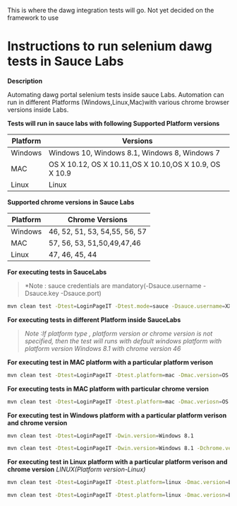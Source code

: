   This is where the dawg integration tests will go. Not yet decided on the framework to use

Instructions to run selenium dawg tests in Sauce Labs
==================================

**Description**

Automating dawg portal selenium tests inside sauce Labs. Automation can run in different Platforms (Windows,Linux,Mac)with various chrome browser versions inside Labs.

**Tests will run in sauce labs with following Supported Platform versions**

|Platform  | Versions |
| ------ | ------ |
| Windows | Windows 10, Windows 8.1, Windows 8, Windows 7 |
| MAC |OS X 10.12, OS X 10.11,OS X 10.10,OS X 10.9, OS X 10.9 |
| Linux | Linux |

**Supported chrome versions in Sauce Labs**

|Platform  | Chrome Versions |
| ------ | ------ |
| Windows | 46, 52, 51, 53, 54,55, 56, 57 |
| MAC |57, 56, 53, 51,50,49,47,46 |
| Linux | 47, 46, 45, 44 |

**For executing tests in SauceLabs**
>*Note : sauce credentials are mandatory(-Dsauce.username -Dsauce.key -Dsauce.port)

```sh
mvn clean test -Dtest=LoginPageIT -Dtest.mode=sauce -Dsauce.username=XXXX -Dsauce.key=XXXXXXXX -Dsauce.port=4445 -Dsauce.url=http://XXX
```
**For executing tests in different Platform inside SauceLabs**
>*Note :If platform type , platform version or chrome version is not specified, then the test will runs with default windows platform with platform version Windows 8.1 with chrome version 46*

**For executing test in MAC platform with a particular platform verison**
``` sh
mvn clean test -Dtest=LoginPageIT -Dtest.platform=mac -Dmac.version=OS X 10.12
```
**For executing tests in MAC platform with particular chrome version**

```sh
mvn clean test -Dtest=LoginPageIT -Dtest.platform=mac -Dmac.veriosn=OS X 10.12 -Dchrome.version=57
```

**For executing test in Windows platform with a particular platform verison and chrome version**

``` sh
mvn clean test -Dtest=LoginPageIT -Dwin.version=Windows 8.1
```

``` sh
mvn clean test -Dtest=LoginPageIT -Dwin.version=Windows 8.1 -Dchrome.version=56
```
**For executing test in Linux platform with a particular platform verison and chrome version**
*LINUX(Platform version-Linux)*

```sh
mvn clean test -Dtest=LoginPageIT -Dtest.platform=linux -Dmac.version=Linux
```
```sh
mvn clean test -Dtest=LoginPageIT -Dtest.platform=linux -Dmac.veriosn=Linux -Dchrome.version=44
``` 


